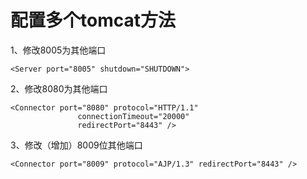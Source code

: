 # 配置多个tomcat方法

1、修改8005为其他端口
``` linux
<Server port="8005" shutdown="SHUTDOWN">
```

2、修改8080为其他端口
``` linux
<Connector port="8080" protocol="HTTP/1.1"
               connectionTimeout="20000"
               redirectPort="8443" />
```

3、修改（增加）8009位其他端口
```linux
<Connector port="8009" protocol="AJP/1.3" redirectPort="8443" />
```
